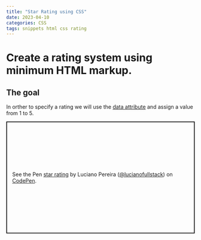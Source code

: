 ```yaml
---
title: "Star Rating using CSS"
date: 2023-04-10
categories: CSS
tags: snippets html css rating
---
```


# Create a rating system using minimum HTML markup.

## The goal

In orther to specify a rating we will use the <a href="https://developer.mozilla.org/en-US/docs/Learn/HTML/Howto/Use_data_attributes">data attribute</a> and assign a value from 1 to 5.

> <span class="star" data-rating="3"></span>

<p class="codepen" data-height="300" data-default-tab="html,result" data-slug-hash="VwELpPO" data-user="lucianofullstack" style="height: 300px; box-sizing: border-box; display: flex; align-items: center; justify-content: center; border: 2px solid; margin: 1em 0; padding: 1em;">
  <span>See the Pen <a href="https://codepen.io/lucianofullstack/pen/VwELpPO">
  star rating</a> by Luciano Pereira (<a href="https://codepen.io/lucianofullstack">@lucianofullstack</a>)
  on <a href="https://codepen.io">CodePen</a>.</span>
</p>

<script async src="https://cpwebassets.codepen.io/assets/embed/ei.js"></script>